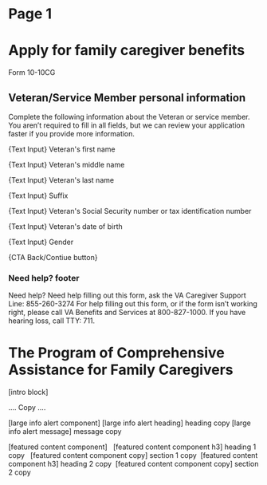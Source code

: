 # Page 1

# Apply for family caregiver benefits
Form 10-10CG

## Veteran/Service Member personal information

Complete the following information about the Veteran or service member. You aren’t required to fill in all fields, but we can review your application faster if you provide more information.

{Text Input} Veteran's first name

{Text Input} Veteran's middle name 

{Text Input} Veteran's last name 

{Text Input} Suffix 

{Text Input} Veteran's Social Security number or tax identification number

{Text Input} Veteran's date of birth

{Text Input} Gender

{CTA Back/Contiue button} 


### Need help? footer  

Need help?
Need help filling out this form,  ask the VA Caregiver Support Line: 
855-260-3274
For help filling out this form, or if the form isn’t working right, please call VA Benefits and Services at 800-827-1000.
If you have hearing loss, call TTY: 711.

# The Program of Comprehensive Assistance for Family Caregivers	

[intro block]

.... Copy ....

[large info alert component]
[large info alert heading] heading copy
[large info alert message] message copy

[featured content component]
​
​	[featured content component h3] heading 1 copy
​
​	[featured content component copy] section 1 copy
​
​	[featured content component h3] heading 2 copy
​
[featured content component copy] section 2 copy
